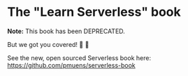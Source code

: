 # The "Learn Serverless" book

**Note:** This book has been DEPRECATED.

But we got you covered! :dancers: :tada:

See the new, open sourced Serverless book here: https://github.com/pmuens/serverless-book
